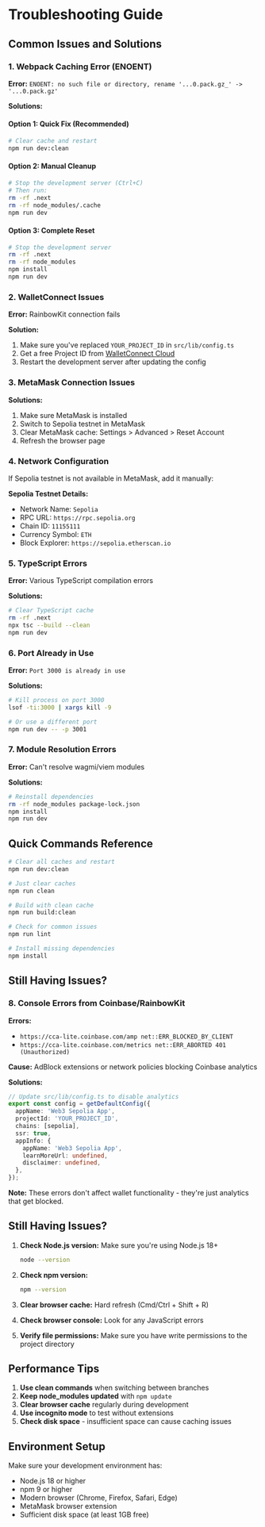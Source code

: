 # Troubleshooting Guide

## Common Issues and Solutions

### 1. Webpack Caching Error (ENOENT)

**Error:** `ENOENT: no such file or directory, rename '...0.pack.gz_' -> '...0.pack.gz'`

**Solutions:**

#### Option 1: Quick Fix (Recommended)
```bash
# Clear cache and restart
npm run dev:clean
```

#### Option 2: Manual Cleanup
```bash
# Stop the development server (Ctrl+C)
# Then run:
rm -rf .next
rm -rf node_modules/.cache
npm run dev
```

#### Option 3: Complete Reset
```bash
# Stop the development server
rm -rf .next
rm -rf node_modules
npm install
npm run dev
```

### 2. WalletConnect Issues

**Error:** RainbowKit connection fails

**Solution:**
1. Make sure you've replaced `YOUR_PROJECT_ID` in `src/lib/config.ts`
2. Get a free Project ID from [WalletConnect Cloud](https://cloud.walletconnect.com/)
3. Restart the development server after updating the config

### 3. MetaMask Connection Issues

**Solutions:**
1. Make sure MetaMask is installed
2. Switch to Sepolia testnet in MetaMask
3. Clear MetaMask cache: Settings > Advanced > Reset Account
4. Refresh the browser page

### 4. Network Configuration

If Sepolia testnet is not available in MetaMask, add it manually:

**Sepolia Testnet Details:**
- Network Name: `Sepolia`
- RPC URL: `https://rpc.sepolia.org`
- Chain ID: `11155111`
- Currency Symbol: `ETH`
- Block Explorer: `https://sepolia.etherscan.io`

### 5. TypeScript Errors

**Error:** Various TypeScript compilation errors

**Solutions:**
```bash
# Clear TypeScript cache
rm -rf .next
npx tsc --build --clean
npm run dev
```

### 6. Port Already in Use

**Error:** `Port 3000 is already in use`

**Solutions:**
```bash
# Kill process on port 3000
lsof -ti:3000 | xargs kill -9

# Or use a different port
npm run dev -- -p 3001
```

### 7. Module Resolution Errors

**Error:** Can't resolve wagmi/viem modules

**Solutions:**
```bash
# Reinstall dependencies
rm -rf node_modules package-lock.json
npm install
npm run dev
```

## Quick Commands Reference

```bash
# Clear all caches and restart
npm run dev:clean

# Just clear caches
npm run clean

# Build with clean cache
npm run build:clean

# Check for common issues
npm run lint

# Install missing dependencies
npm install
```

## Still Having Issues?

### 8. Console Errors from Coinbase/RainbowKit

**Errors:** 
- `https://cca-lite.coinbase.com/amp net::ERR_BLOCKED_BY_CLIENT`
- `https://cca-lite.coinbase.com/metrics net::ERR_ABORTED 401 (Unauthorized)`

**Cause:** AdBlock extensions or network policies blocking Coinbase analytics

**Solutions:**
```typescript
// Update src/lib/config.ts to disable analytics
export const config = getDefaultConfig({
  appName: 'Web3 Sepolia App',
  projectId: 'YOUR_PROJECT_ID',
  chains: [sepolia],
  ssr: true,
  appInfo: {
    appName: 'Web3 Sepolia App',
    learnMoreUrl: undefined,
    disclaimer: undefined,
  },
});
```

**Note:** These errors don't affect wallet functionality - they're just analytics that get blocked.

## Still Having Issues?

1. **Check Node.js version:** Make sure you're using Node.js 18+ 
   ```bash
   node --version
   ```

2. **Check npm version:**
   ```bash
   npm --version
   ```

3. **Clear browser cache:** Hard refresh (Cmd/Ctrl + Shift + R)

4. **Check browser console:** Look for any JavaScript errors

5. **Verify file permissions:** Make sure you have write permissions to the project directory

## Performance Tips

1. **Use clean commands** when switching between branches
2. **Keep node_modules updated** with `npm update`
3. **Clear browser cache** regularly during development
4. **Use incognito mode** to test without extensions
5. **Check disk space** - insufficient space can cause caching issues

## Environment Setup

Make sure your development environment has:
- Node.js 18 or higher
- npm 9 or higher
- Modern browser (Chrome, Firefox, Safari, Edge)
- MetaMask browser extension
- Sufficient disk space (at least 1GB free)
